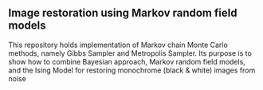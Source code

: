 ## Image restoration using Markov random field models
This repository holds implementation of Markov chain Monte Carlo methods, namely Gibbs Sampler and Metropolis Sampler. Its purpose is to show how to combine Bayesian approach, Markov random field models, and the Ising Model for restoring monochrome (black & white) images from noise